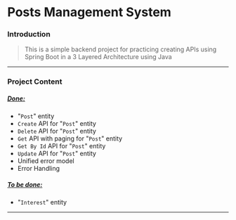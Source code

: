 # Posts Management System

### Introduction

> This is a simple backend project for practicing creating APIs using Spring Boot in a 3 Layered Architecture using Java

***

### Project Content

##### <u>Done:</u>

- "`Post`" entity
- `Create` API for "`Post`" entity
- `Delete` API for "`Post`" entity
- `Get` API with paging for "`Post`" entity
- `Get By Id` API for "`Post`" entity
- `Update` API for "`Post`" entity
- Unified error model
- Error Handling

##### <u>To be done:</u>

- "`Interest`" entity

***


